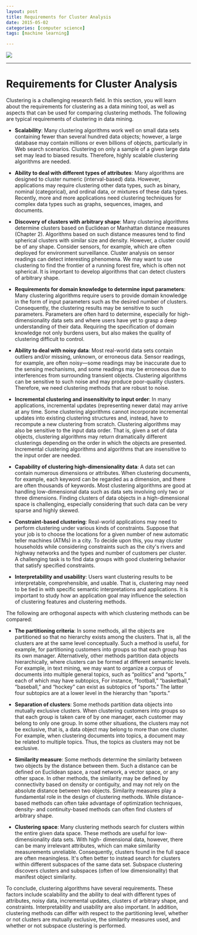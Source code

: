 ```yaml
---
layout: post
title: Requirements for Cluster Analysis 
date: 2015-05-02
categories: [computer science]
tags: [machine learning]

---
```


[![](http://sungsoo.github.com/images/clustering-req.png)](http://sungsoo.github.com/images/clustering-req.png)

---

# Requirements for Cluster Analysis

Clustering is a challenging research field. In this section, you will learn about the requirements for clustering as a data mining tool, as well as aspects that can be used for comparing clustering methods.
The following are typical requirements of clustering in data mining.

* **Scalability**: Many clustering algorithms work well on small data sets containing fewer than several hundred data objects; however, a large database may contain millions or even billions of objects, particularly in Web search scenarios. Clustering on only a sample of a given large data set may lead to biased results. Therefore, highly scalable clustering algorithms are needed.

* **Ability to deal with different types of attributes**: Many algorithms are designed to cluster numeric (interval-based) data. However, applications may require clustering other data types, such as binary, nominal (categorical), and ordinal data, or mixtures of these data types. Recently, more and more applications need clustering techniques for complex data types such as graphs, sequences, images, and documents.

* **Discovery of clusters with arbitrary shape**: Many clustering algorithms determine clusters based on Euclidean or Manhattan distance measures (Chapter 2). Algorithms based on such distance measures tend to find spherical clusters with similar size and density. However, a cluster could be of any shape. Consider sensors, for example, which are often deployed for environment surveillance. Cluster analysis on sensor readings can detect interesting phenomena. We may want to use clustering to find the frontier of a running forest fire, which is often not spherical. It is important to develop algorithms that can detect clusters of arbitrary shape.

* **Requirements for domain knowledge to determine input parameters**: Many clustering algorithms require users to provide domain knowledge in the form of input parameters such as the desired number of clusters. Consequently, the clustering results may be sensitive to such parameters. Parameters are often hard to determine, especially for high- dimensionality data sets and where users have yet to grasp a deep understanding of their data. Requiring the specification of domain knowledge not only burdens users, but also makes the quality of clustering difficult to control.

* **Ability to deal with noisy data**: Most real-world data sets contain outliers and/or missing, unknown, or erroneous data. Sensor readings, for example, are often noisy—some readings may be inaccurate due to the sensing mechanisms, and some readings may be erroneous due to interferences from surrounding transient objects. Clustering algorithms can be sensitive to such noise and may produce poor-quality clusters. Therefore, we need clustering methods that are robust to noise.

* **Incremental clustering and insensitivity to input order**: In many applications, incremental updates (representing newer data) may arrive at any time. Some clustering algorithms cannot incorporate incremental updates into existing clustering structures and, instead, have to recompute a new clustering from scratch. Clustering algorithms may also be sensitive to the input data order. That is, given a set of data objects, clustering algorithms may return dramatically different clusterings depending on the order in which the objects are presented. Incremental clustering algorithms and algorithms that are insensitive to the input order are needed.

* **Capability of clustering high-dimensionality data**: A data set can contain numerous dimensions or attributes. When clustering documents, for example, each keyword can be regarded as a dimension, and there are often thousands of keywords. Most clustering algorithms are good at handling low-dimensional data such as data sets involving only two or three dimensions. Finding clusters of data objects in a high-dimensional space is challenging, especially considering that such data can be very sparse and highly skewed.

* **Constraint-based clustering**: Real-world applications may need to perform clustering under various kinds of constraints. Suppose that your job is to choose the locations for a given number of new automatic teller machines (ATMs) in a city. To decide upon this, you may cluster households while considering constraints such as the city's rivers and highway networks and the types and number of customers per cluster. A challenging task is to find data groups with good clustering behavior that satisfy specified constraints.

* **Interpretability and usability**: Users want clustering results to be interpretable, comprehensible, and usable. That is, clustering may need to be tied in with specific semantic interpretations and applications. It is important to study how an application goal may influence the selection of clustering features and clustering methods.

The following are orthogonal aspects with which clustering methods can be compared:

* **The partitioning criteria**: In some methods, all the objects are partitioned so that no hierarchy exists among the clusters. That is, all the clusters are at the same level conceptually. Such a method is useful, for example, for partitioning customers into groups so that each group has its own manager. Alternatively, other methods partition data objects hierarchically, where clusters can be formed at different semantic levels. For example, in text mining, we may want to organize a corpus of documents into multiple general topics, such as “politics” and “sports,” each of which may have subtopics, For instance, “football,” “basketball,” “baseball,” and “hockey” can exist as subtopics of “sports.” The latter four subtopics are at a lower level in the hierarchy than “sports.”

* **Separation of clusters**: Some methods partition data objects into mutually exclusive clusters. When clustering customers into groups so that each group is taken care of by one manager, each customer may belong to only one group. In some other situations, the clusters may not be exclusive, that is, a data object may belong to more than one cluster. For example, when clustering documents into topics, a document may be related to multiple topics. Thus, the topics as clusters may not be exclusive.

* **Similarity measure**: Some methods determine the similarity between two objects by the distance between them. Such a distance can be defined on Euclidean space, a road network, a vector space, or any other space. In other methods, the similarity may be defined by connectivity based on density or contiguity, and may not rely on the absolute distance between two objects. Similarity measures play a fundamental role in the design of clustering methods. While distance-based methods can often take advantage of optimization techniques, density- and continuity-based methods can often find clusters of arbitrary shape.

* **Clustering space**: Many clustering methods search for clusters within the entire given data space. These methods are useful for low-dimensionality data sets. With high- dimensional data, however, there can be many irrelevant attributes, which can make similarity measurements unreliable. Consequently, clusters found in the full space are often meaningless. It's often better to instead search for clusters within different subspaces of the same data set. Subspace clustering discovers clusters and subspaces (often of low dimensionality) that manifest object similarity.

To conclude, clustering algorithms have several requirements. These factors include scalability and the ability to deal with different types of attributes, noisy data, incremental updates, clusters of arbitrary shape, and constraints. Interpretability and usability are also important. In addition, clustering methods can differ with respect to the partitioning level, whether or not clusters are mutually exclusive, the similarity measures used, and whether or not subspace clustering is performed.

